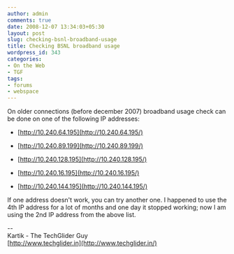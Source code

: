 ```yaml
---
author: admin
comments: true
date: 2008-12-07 13:34:03+05:30
layout: post
slug: checking-bsnl-broadband-usage
title: Checking BSNL broadband usage
wordpress_id: 343
categories:
- On the Web
- TGF
tags:
- forums
- webspace
---
```


On older connections (before december 2007) broadband usage check can be done on one of the following IP addresses:



	
  * [http://10.240.64.195](http://10.240.64.195/)

	
  * [http://10.240.89.199](http://10.240.89.199/)

	
  * [http://10.240.128.195](http://10.240.128.195/)

	
  * [http://10.240.16.195](http://10.240.16.195/)

	
  * [http://10.240.144.195](http://10.240.144.195/)


If  one address doesn't work, you can try another one. I happened to use  the 4th IP address for a lot of months and one day it stopped working;  now I am using the 2nd IP address from the above list.


--  
Kartik - The TechGlider Guy  
[http://www.techglider.in](http://www.techglider.in/)
